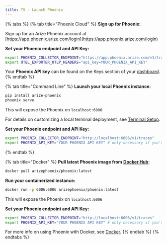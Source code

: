 ```yaml
---
title: TS - Launch Phoenix
---
```


{% tabs %}
{% tab title="Phoenix Cloud" %}
**Sign up for Phoenix:**

Sign up for an Arize Phoenix account at [https://app.phoenix.arize.com/login](https://app.phoenix.arize.com/login)

**Set your Phoenix endpoint and API Key:**

```bash
export PHOENIX_COLLECTOR_ENDPOINT="https://app.phoenix.arize.com/v1/traces"
export OTEL_EXPORTER_OTLP_HEADERS="api_key=YOUR_PHOENIX_API_KEY"
```

Your **Phoenix API key** can be found on the Keys section of your [dashboard](https://app.phoenix.arize.com).
{% endtab %}

{% tab title="Command Line" %}
**Launch your local Phoenix instance:**

```bash
pip install arize-phoenix
phoenix serve
```

This will expose the Phoenix on `localhost:6006`

For details on customizing a local terminal deployment, see [Terminal Setup](https://docs.arize.com/phoenix/setup/environments#terminal).

**Set your Phoenix endpoint and API Key:**

```bash
export PHOENIX_COLLECTOR_ENDPOINT="http://localhost:6006/v1/traces"
export PHOENIX_API_KEY="YOUR PHOENIX API KEY" # only necessary if you've enabled auth
```
{% endtab %}

{% tab title="Docker" %}
**Pull latest Phoenix image from** [**Docker Hub**](https://hub.docker.com/r/arizephoenix/phoenix)**:**

```bash
docker pull arizephoenix/phoenix:latest
```

**Run your containerized instance:**

```bash
docker run -p 6006:6006 arizephoenix/phoenix:latest
```

This will expose the Phoenix on `localhost:6006`

**Set your Phoenix endpoint and API Key:**

```bash
export PHOENIX_COLLECTOR_ENDPOINT="http://localhost:6006/v1/traces"
export PHOENIX_API_KEY="YOUR PHOENIX API KEY" # only necessary if you've enabled auth
```

For more info on using Phoenix with Docker, see [Docker](https://docs.arize.com/phoenix/self-hosting/deployment-options/docker).
{% endtab %}
{% endtabs %}
